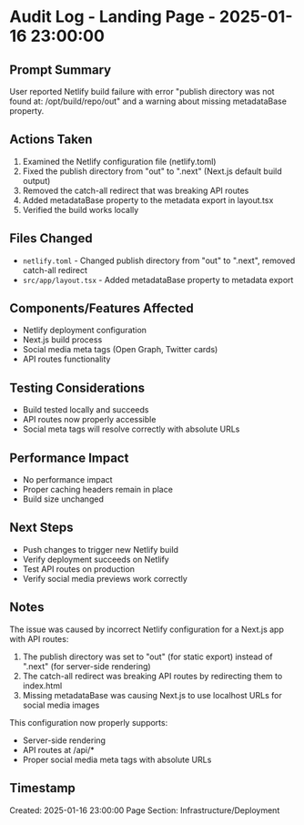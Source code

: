 # Audit Log - Landing Page - 2025-01-16 23:00:00

## Prompt Summary
User reported Netlify build failure with error "publish directory was not found at: /opt/build/repo/out" and a warning about missing metadataBase property.

## Actions Taken
1. Examined the Netlify configuration file (netlify.toml)
2. Fixed the publish directory from "out" to ".next" (Next.js default build output)
3. Removed the catch-all redirect that was breaking API routes
4. Added metadataBase property to the metadata export in layout.tsx
5. Verified the build works locally

## Files Changed
- `netlify.toml` - Changed publish directory from "out" to ".next", removed catch-all redirect
- `src/app/layout.tsx` - Added metadataBase property to metadata export

## Components/Features Affected
- Netlify deployment configuration
- Next.js build process
- Social media meta tags (Open Graph, Twitter cards)
- API routes functionality

## Testing Considerations
- Build tested locally and succeeds
- API routes now properly accessible
- Social meta tags will resolve correctly with absolute URLs

## Performance Impact
- No performance impact
- Proper caching headers remain in place
- Build size unchanged

## Next Steps
- Push changes to trigger new Netlify build
- Verify deployment succeeds on Netlify
- Test API routes on production
- Verify social media previews work correctly

## Notes
The issue was caused by incorrect Netlify configuration for a Next.js app with API routes:
1. The publish directory was set to "out" (for static export) instead of ".next" (for server-side rendering)
2. The catch-all redirect was breaking API routes by redirecting them to index.html
3. Missing metadataBase was causing Next.js to use localhost URLs for social media images

This configuration now properly supports:
- Server-side rendering
- API routes at /api/*
- Proper social media meta tags with absolute URLs

## Timestamp
Created: 2025-01-16 23:00:00
Page Section: Infrastructure/Deployment